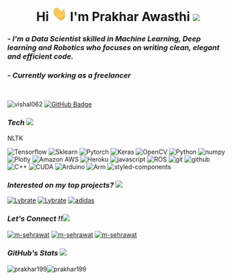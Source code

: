 <!-- ### Hi there 👋 -->

<h1 align="center">Hi <img src="https://raw.githubusercontent.com/ABSphreak/ABSphreak/master/gifs/Hi.gif" width="35"> I'm Prakhar Awasthi <img src="https://camo.githubusercontent.com/d3359cb00ab0b5ed8f2e1fe3fceb4fbaf3b614340f8c0db99c17b9f50b351770/68747470733a2f2f656d6f6a69732e736c61636b6d6f6a69732e636f6d2f656d6f6a69732f696d616765732f313533313834393433302f343234362f626c6f622d73756e676c61737365732e6769663f31353331383439343330" width="35"></h1>
<h3>- <i>I'm a Data Scientist skilled in Machine Learning, Deep learning and Robotics who focuses on writing clean, elegant and efficient code.</i></h3>

<h3>- <i>Currently working as a freelancer</i></h3>
<br>

<p align="left"> <img src="https://komarev.com/ghpvc/?username=m-sehrawat&label=Profile%20views&color=0e75b6&style=flat" alt="vishal062" />
<a href="https://github.com/prakhar199?tab=followers"><img src="https://img.shields.io/github/followers/prakhar199?label=Followers&style=social" alt="GitHub Badge"></a>
</p>

<h3><i>Tech <img src="https://camo.githubusercontent.com/beb64ff21c883e318e4f5db5231c2ba4175705bea1c9249e82a41ab375db4f75/68747470733a2f2f6d65646961322e67697068792e636f6d2f6d656469612f51737347456d706b79454f684243623765312f67697068792e6769663f6369643d656366303565343761306e336769316266716e74716d6f62386739616964316f796a327772336473336d67373030626c267269643d67697068792e676966" width="35"/></i></h3>
NLTK
<p>
<img src="https://img.shields.io/badge/Tensorflow-E34F26?style=for-the-badge&logo=Tensorflow&logoColor=white" alt="Tensorflow"/>
<img src="https://img.shields.io/badge/Scikit Learn-1572B6?style=for-the-badge&logo=scikit-learn&logoColor=white" alt="Sklearn"/>
<img src="https://img.shields.io/badge/Pytorch-563D7C?style=for-the-badge&logo=PyTorch&logoColor=white" alt="Pytorch"/>
<img src="https://img.shields.io/badge/Keras-CB3837?style=for-the-badge&logo=Keras&logoColor=white" alt="Keras"/>
<img src="https://img.shields.io/badge/OpenCv-000000?style=for-the-badge&logo=OpenCV&logoColor=white" alt="OpenCV"/>
<img src="https://img.shields.io/badge/Python-38B2AC?style=for-the-badge&logo=Python&logoColor=white" alt="Python"/>
<img src="https://img.shields.io/badge/Numpy-339933?style=for-the-badge&logo=Numpy&logoColor=white" alt="numpy" />
<img src="https://img.shields.io/badge/Plotly-4EA94B?style=for-the-badge&logo=Plotly&logoColor=white" alt="Plotly"/>
<img src="https://img.shields.io/badge/Amazon AWS-FF6C37?style=for-the-badge&logo=Amazon AWS&logoColor=white" alt="Amazon AWS"/>
<img src="https://img.shields.io/badge/Heroku-563D7C?style=for-the-badge&logo=Heroku&logoColor=white" alt="Heroku"/>
<img src="https://img.shields.io/badge/JavaScript-323330?style=for-the-badge&logo=javascript&logoColor=F7DF1E" alt="javascript"/>

<img src="https://img.shields.io/badge/ROS-1572B6?style=for-the-badge&logo=ROS&logoColor=white" alt="ROS"/>
  <img src="https://img.shields.io/badge/Git-f44d27?style=for-the-badge&logo=git&logoColor=white" alt="git"/>
<img src="https://img.shields.io/badge/GitHub-100000?style=for-the-badge&logo=github&logoColor=white" alt="github"/>
<img src="https://img.shields.io/badge/C++-20232A?style=for-the-badge&logo=C%2B%2B&logoColor=61DAFB" alt="C++" />
<img src="https://img.shields.io/badge/CUDA-339933?style=for-the-badge&logo=NVIDIA&logoColor=white" alt="CUDA" />
<img src="https://img.shields.io/badge/Arduino-007FFF?style=for-the-badge&logo=Arduino&logoColor=white" alt="Arduino"/>
<img src="https://img.shields.io/badge/ARM-3bc7bd?style=for-the-badge&logo=Arm&logoColor=white" alt="Arm"/>
<img src="https://img.shields.io/badge/Raspberry Pi-DB7093?style=for-the-badge&logo=Raspberry Pi&logoColor=white" alt="styled-components"/>
</p>


<h3><i>Interested on my top projects? <img src="https://media2.giphy.com/media/dqOQq1ToYzf8fWODSb/giphy.gif" width="50" /></i></h3>
<p align="left">
<a href="https://www.youtube.com/watch?v=QVop5w4hkmg" target="blank"><img src="https://img.shields.io/static/v1?style=for-the-badge&message=ALEX&color=1a78f4&logo=Probot&logoColor=FFFFFF&label=" alt="Lybrate" /></a> 
<a href="https://youtube.com/shorts/iFf417xpYAM?feature=share" target="blank"><img src="https://img.shields.io/static/v1?style=for-the-badge&message=Bionics&color=E60012&logo=Ionic&logoColor=FFFFFF&label=" alt="Lybrate" /></a> 
<a href="https://www.youtube.com/shorts/fJ0_DC7wWqE" target="blank"><img src="https://img.shields.io/static/v1?style=for-the-badge&message=Computer Vision&color=000000&logo=Apache Cassandra&logoColor=FFFFFF&label=" alt="adidas"/></a>
</p>


<h3><i>Let's Connect !!<img src="https://raw.githubusercontent.com/ShahriarShafin/ShahriarShafin/main/Assets/handshake.gif" width="100" /></i></h3>
<p align="left">
<a href="https://www.linkedin.com/in/prakhar-awasthi/" target="blank"><img align="center" src="https://img.shields.io/badge/LinkedIn-0077B5?style=for-the-badge&logo=linkedin&logoColor=white" alt="m-sehrawat" /></a>
  <a href="hhttps://hashnode.com/@Prakhar199" target="blank"><img align="center" src="https://img.shields.io/badge/Hashnode-2962FF?style=for-the-badge&logo=hashnode&logoColor=white" alt="m-sehrawat" /></a>
  <a title="prakhar.awasthi1999@gmail.com" href="mailto:mohitsehrawat000@gmail.com" target="blank"><img align="center" src="https://img.shields.io/badge/Gmail-D14836?style=for-the-badge&logo=gmail&logoColor=white" alt="m-sehrawat" /></a> 
</p>


<h3><i>GitHub's Stats <img src="https://camo.githubusercontent.com/f11b92476ee793cfe97f20e0564ab552bd9bd670179d7b6772c59bb4d3218ca6/68747470733a2f2f692e70696e696d672e636f6d2f6f726967696e616c732f36352f63342f66342f36356334663435323537316265313236316539633632336637646134383861632e676966" width="35"/></i></h3>

<p>
<img align="center" src="https://github-readme-stats.vercel.app/api?username=prakhar199&count_private=true&show_icons=true&include_all_commits=true&hide=issues,contribs&border_radius=0&locale=en" alt="prakhar199" height="139"/><img align="center" src="https://github-readme-stats.vercel.app/api/top-langs/?username=prakhar199&layout=compact&border_radius=0" alt="prakhar199" height="139" />
</p>


<!--
**prakhar199/prakhar199** is a ✨ _special_ ✨ repository because its `README.md` (this file) appears on your GitHub profile.

Here are some ideas to get you started:

- 🔭 I’m currently working on ...
- 🌱 I’m currently learning ...
- 👯 I’m looking to collaborate on ...
- 🤔 I’m looking for help with ...
- 💬 Ask me about ...
- 📫 How to reach me: ...
- 😄 Pronouns: ...
- ⚡ Fun fact: ...
-->
